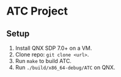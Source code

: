 # ATC Project
## Setup
1. Install QNX SDP 7.0+ on a VM.
2. Clone repo: `git clone <url>`.
3. Run `make` to build ATC.
4. Run `./build/x86_64-debug/ATC` on QNX.